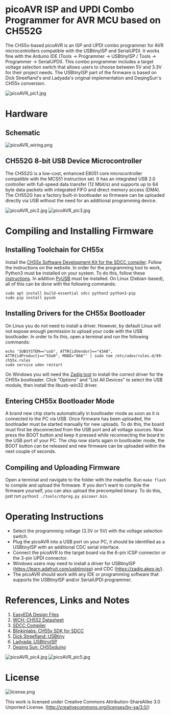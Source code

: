 # picoAVR ISP and UPDI Combo Programmer for AVR MCU based on CH552G
The CH55x-based picoAVR is an ISP and UPDI combo programmer for AVR microcontrollers compatible with the USBtinyISP and SerialUPDI. It works fine with the Arduino IDE (Tools -> Programmer -> USBtinyISP / Tools -> Programmer -> SerialUPDI). This combo programmer includes a target voltage selection switch that allows users to choose between 5V and 3.3V for their project needs. The USBtinyISP part of the firmware is based on Dick Streefland's and Ladyada's original implementation and DeqingSun's CH55x conversion.

![picoAVR_pic1.jpg](https://raw.githubusercontent.com/wagiminator/AVR-Programmer/master/picoAVR_Programmer/documentation/picoAVR_pic1.jpg)

# Hardware
## Schematic
![picoAVR_wiring.png](https://raw.githubusercontent.com/wagiminator/AVR-Programmer/master/picoAVR_Programmer/documentation/picoAVR_wiring.png)

## CH552G 8-bit USB Device Microcontroller
The CH552G is a low-cost, enhanced E8051 core microcontroller compatible with the MCS51 instruction set. It has an integrated USB 2.0 controller with full-speed data transfer (12 Mbit/s) and supports up to 64 byte data packets with integrated FIFO and direct memory access (DMA). The CH552G has a factory built-in bootloader so firmware can be uploaded directly via USB without the need for an additional programming device.

![picoAVR_pic2.jpg](https://raw.githubusercontent.com/wagiminator/AVR-Programmer/master/picoAVR_Programmer/documentation/picoAVR_pic2.jpg)
![picoAVR_pic3.jpg](https://raw.githubusercontent.com/wagiminator/AVR-Programmer/master/picoAVR_Programmer/documentation/picoAVR_pic3.jpg)

# Compiling and Installing Firmware
## Installing Toolchain for CH55x
Install the [CH55x Software Development Kit for the SDCC compiler](https://github.com/Blinkinlabs/ch554_sdcc). Follow the instructions on the website. In order for the programming tool to work, Python3 must be installed on your system. To do this, follow these [instructions](https://www.pythontutorial.net/getting-started/install-python/). In addition [PyUSB](https://github.com/pyusb/pyusb) must be installed. On Linux (Debian-based), all of this can be done with the following commands:

```
sudo apt install build-essential sdcc python3 python3-pip
sudo pip install pyusb
```

## Installing Drivers for the CH55x Bootloader
On Linux you do not need to install a driver. However, by default Linux will not expose enough permission to upload your code with the USB bootloader. In order to fix this, open a terminal and run the following commands:

```
echo 'SUBSYSTEM=="usb", ATTR{idVendor}=="4348", ATTR{idProduct}=="55e0", MODE="666"' | sudo tee /etc/udev/rules.d/99-ch55x.rules
sudo service udev restart
```

On Windows you will need the [Zadig tool](https://zadig.akeo.ie/) to install the correct driver for the CH55x bootloader. Click "Options" and "List All Devices" to select the USB module, then install the libusb-win32 driver.

## Entering CH55x Bootloader Mode
A brand new chip starts automatically in bootloader mode as soon as it is connected to the PC via USB. Once firmware has been uploaded, the bootloader must be started manually for new uploads. To do this, the board must first be disconnected from the USB port and all voltage sources. Now press the BOOT button and keep it pressed while reconnecting the board to the USB port of your PC. The chip now starts again in bootloader mode, the BOOT button can be released and new firmware can be uploaded within the next couple of seconds.

## Compiling and Uploading Firmware
Open a terminal and navigate to the folder with the makefile. Run ```make flash``` to compile and upload the firmware. If you don't want to compile the firmware yourself, you can also upload the precompiled binary. To do this, just run ```python3 ./tools/chprog.py picoavr.bin```.

# Operating Instructions
- Select the programming voltage (3.3V or 5V) with the voltage selection switch.
- Plug the picoAVR into a USB port on your PC, it should be identified as a USBtinyISP with an additional CDC serial interface.
- Connect the picoAVR to the target board via the 6-pin ICSP connector or the 3-pin UPDI connector.  
- Windows users may need to install a driver for USBtinyISP (https://learn.adafruit.com/usbtinyisp) and CDC (https://zadig.akeo.ie/).
- The picoAVR should work with any IDE or programming software that supports the USBtinyISP and/or SerialUPDI programmer.

# References, Links and Notes
1. [EasyEDA Design Files](https://oshwlab.com/wagiminator)
2. [WCH: CH552 Datasheet](http://www.wch-ic.com/downloads/CH552DS1_PDF.html)
3. [SDCC Compiler](https://sdcc.sourceforge.net/)
4. [Blinkinlabs: CH55x SDK for SDCC](https://github.com/Blinkinlabs/ch554_sdcc)
5. [Dick Streefland: USBtiny](https://dicks.home.xs4all.nl/avr/usbtiny/)
6. [Ladyada: USBtinyISP](https://learn.adafruit.com/usbtinyisp)
7. [Deqing Sun: CH55xduino](https://github.com/DeqingSun/ch55xduino)

![picoAVR_pic4.jpg](https://raw.githubusercontent.com/wagiminator/AVR-Programmer/master/picoAVR_Programmer/documentation/picoAVR_pic4.jpg)
![picoAVR_pic5.jpg](https://raw.githubusercontent.com/wagiminator/AVR-Programmer/master/picoAVR_Programmer/documentation/picoAVR_pic5.jpg)

# License
![license.png](https://i.creativecommons.org/l/by-sa/3.0/88x31.png)

This work is licensed under Creative Commons Attribution-ShareAlike 3.0 Unported License. 
(http://creativecommons.org/licenses/by-sa/3.0/)
